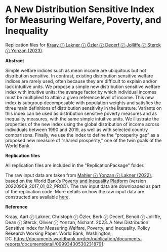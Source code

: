# A New Distribution Sensitive Index for Measuring Welfare, Poverty, and Inequality

Replication files for [Kraay ⓡ Lakner ⓡ Özler ⓡ Decerf ⓡ Jolliffe ⓡ Sterck ⓡ Yonzan (2023)](https://documents.worldbank.org/en/publication/documents-reports/documentdetail/099934305302318791). 

**Abstract**

Simple welfare indices such as mean income are ubiquitous but not distribution sensitive. In contrast, existing distribution sensitive welfare indices are rarely used, often because they are difficult to explain and/or lack intuitive units. We propose a simple new distribution sensitive welfare index with intuitive units:  the average factor by which individual incomes must be multiplied to attain a given reference level of income. This new index is subgroup decomposable with population weights and satisfies the three main definitions of distribution sensitivity in the literature. Variants on this index can be used as distribution sensitive poverty measures and as inequality measures, with the same simple intuitive units. We illustrate the properties of the new index using the global distribution of income across individuals between 1990 and 2019, as well as with selected country comparisons. Finally, we use the index to define the “prosperity gap” as a proposed new measure of “shared prosperity,” one of the twin goals of the World Bank. 

**Replication files**

All replication files are included in the "ReplicationPackage" folder. 

The raw input data are taken from [Mahler ⓡ Yonzan ⓡ Lakner (2022)](https://doi.org/10.1596/1813-9450-10198), based on the World Bank’s [Poverty and Inequality Platform](https://pip.worldbank.org/home) (version 20220909_2017_01_02_PROD). The raw input data are downloaded as part of the replication code. More details on how the raw input data are constructed are available [here](https://datacatalog.worldbank.org/search/dataset/0064304/1000-binned-global-distribution). 

**Reference**

Kraay, Aart ⓡ Lakner, Christoph ⓡ Özler, Berk ⓡ Decerf, Benoit ⓡ Jolliffe, Dean ⓡ Sterck, Olivier ⓡ Yonzan, Nishant. 2023. A New Distribution Sensitive Index for Measuring Welfare, Poverty, and Inequality. Policy Research Working Paper. World Bank, Washington, DC. https://documents.worldbank.org/en/publication/documents-reports/documentdetail/099934305302318791.  


